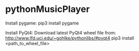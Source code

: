 # pythonMusicPlayer
Install pygame:
pip3 install pygame

Install PyQt4:
Download latest PyQt4 wheel file from: http://www.lfd.uci.edu/~gohlke/pythonlibs/#pyqt4
pip3 install <path_to_wheel_file>
